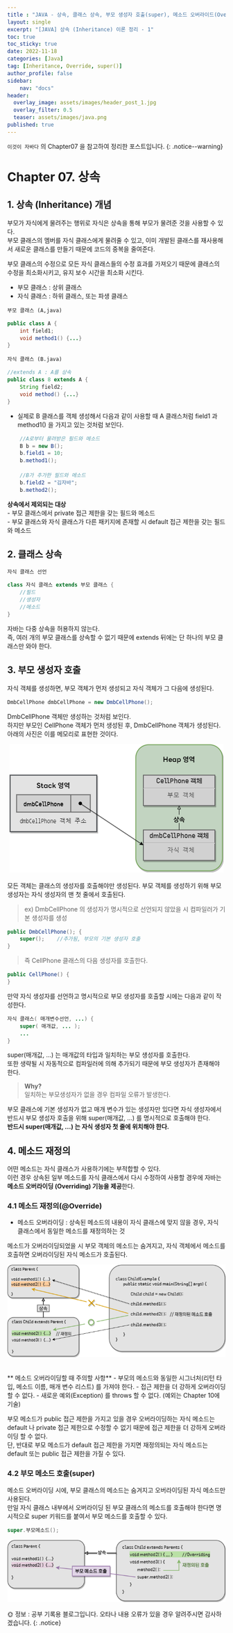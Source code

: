```yaml
---
title : "JAVA - 상속, 클래스 상속, 부모 생성자 호출(super), 메소드 오버라이드(Override)"
layout: single
excerpt: "[JAVA] 상속 (Inheritance) 이론 정리 - 1"
toc: true
toc_sticky: true
date: 2022-11-18
categories: [Java]
tag: [Inheritance, Override, super()]
author_profile: false
sidebar:
    nav: "docs"
header:
  overlay_image: assets/images/header_post_1.jpg
  overlay_filter: 0.5 
  teaser: assets/images/java.png
published: true
---
```


`이것이 자바다` 의 Chapter07 을 참고하여 정리한 포스트입니다.
{: .notice--warning}

# Chapter 07. 상속

## 1. 상속 (Inheritance) 개념  

부모가 자식에게 물려주는 행위로 자식은 상속을 통해 부모가 물려준 것을 사용할 수 있다.  
부모 클래스의 멤버를 자식 클래스에게 물려줄 수 있고, 이미 개발된 클래스를 재사용해서 새로운 클래스를 만들기 때문에 코드의 중복을 줄여준다.

부모 클래스의 수정으로 모든 자식 클래스들의 수정 효과를 가져오기 때문에
클래스의 수정을 최소화시키고, 유지 보수 시간을 최소화 시킨다.

- 부모 클래스 : 상위 클래스  
- 자식 클래스 : 하위 클래스, 또는 파생 클래스

`부모 클래스 (A,java)`

```java
public class A {
    int field1;
    void method1() {...}
}
```

`자식 클래스 (B.java)`

```java
//extends A : A를 상속
public class 8 extends A {  
    String field2;
    void method() {...}
}
```

- 실제로 B 클래스를 객체 생성해서 다음과 같이 사용할 때 A 클래스처럼 field1 과 method1() 을 가지고 있는 것처럼 보인다.

```java
    //A로부터 물려받은 필드와 메소드
    B b = new B();
    b.field1 = 10;
    b.method1();

    //B가 추가한 필드와 메소드
    b.field2 = "김자바";
    b.method2();
 ```
  
**상속에서 제외되는 대상**  
\- 부모 클래스에서 private 접근 제한을 갖는 필드와 메소드  
\- 부모 클래스와 자식 클래스가 다른 패키지에 존재할 시 default 접근 제한을 갖는 필드와 메소드  

## 2. 클래스 상속  

`자식 클래스 선언`

```java
class 자식 클래스 extends 부모 클래스 { 
    //필드
    //생성자
    //메소드
}
```

자바는 다중 상속을 허용하지 않는다.  
즉, 여러 개의 부모 클래스를 상속할 수 없기 때문에 extends 뒤에는 단 하나의 부모 클래스만 와야 한다.  

## 3. 부모 생성자 호출  

자식 객체를 생성하면, 부모 객체가 먼저 생성되고 자식 객체가 그 다음에 생성된다.  

```java
DmbCellPhone dmbCellPhone = new DmbCellPhone();
```

DmbCellPhone 객체만 생성하는 것처럼 보인다.  
하지만 부모인 CellPhone 객체가 먼저 생성된 후, DmbCellPhone 객체가 생성된다.
아래의 사진은 이를 메모리로 표현한 것이다.
<center><img src="/images/2022-11-18-java_Inheritance/Inheritance_memory.png"></center>

<br>
모든 객체는 클래스의 생성자를 호출해야만 생성된다.  
부모 객체를 생성하기 위해 부모 생성자는 자식 생성자의 맨 첫 줄에서 호출된다.  

> ex) DmbCellPhone 의 생성자가 명시적으로 선언되지 않았을 시 컴파일러가 기본 생성자를 생성  

```java
public DmbCellPhone(); {
    super();    //추가됨, 부모의 기본 생성자 호출
}
```

> 즉 CellPhone 클래스의 다음 생성자를 호출한다.  

```java
public CellPhone() {
}
```

만약 자식 생성자를 선언하고 명시적으로 부모 생성자를 호출할 시에는 다음과 같이 작성한다.

```java
자식 클래스( 매개변수선언, ...) {
    super( 매개값, ... );
    ...
}
```

super(매개값, ...) 는 매개값의 타입과 일치하는 부모 생성자를 호출한다.  
또한 생략될 시 자동적으로 컴파일러에 의해 추가되기 때문에 부모 생성자가 존재해야 한다.  
> **Why?**  
일치하는 부모생성자가 없을 경우 컴파일 오류가 발생한다.

부모 클래스에 기본 생성자가 없고 매개 변수가 있는 생성자만 있다면 자식 생성자에서 반드시 부모 생성자 호출을 위해 super(매개값, ...) 를 명시적으로 호출해야 한다.  
**반드시 super(매개값, ...) 는 자식 생성자 첫 줄에 위치해야 한다.**  

## 4. 메소드 재정의

어떤 메소드는 자식 클래스가 사용하기에는 부적합할 수 있다.  
이런 경우 상속된 일부 메소드를 자식 클래스에서 다시 수정하여 사용할 경우에 자바는 **메소드 오버라이딩 (Overriding) 기능을 제공**한다.

### 4.1 메소드 재정의(@Override)  

- 메소드 오버라이딩 : 상속된 메소드의 내용이 자식 클래스에 맞지 않을 경우, 자식 클래스에서 동일한 메소드를 재정의하는 것  

메소드가 오버라이딩되었을 시 부모 객체의 메소드는 숨겨지고, 자식 객체에서 메소드를 호출하면 오버라이딩된 자식 메소드가 호출된다.
<center><img src="/images/2022-11-18-java_Inheritance/method_override.png"></center>  
<br>
<br>
**<i class="fa fa-exclamation-triangle" aria-hidden="true"></i>  메소드 오버라이딩할 때 주의할 사항**
- 부모의 메소드와 동일한 시그너처(리턴 타입, 메소드 이름, 매개 변수 리스트) 를 가져야 한다.  
- 접근 제한을 더 강하게 오버라이딩 할 수 없다.  
- 새로운 예외(Exception) 를 throws 할 수 없다. (예외는 Chapter 10에 기술)

부모 메소드가 public 접근 제한을 가지고 있을 경우 오버라이딩하는 자식 메소드는 default 나 private 접근 제한으로 수정할 수 없기 때문에 접근 제한을 더 강하게 오버라이딩 할 수 없다.  
단, 반대로 부모 메소드가 default 접근 제한을 가지면 재정의되는 자식 메소드는 default 또는 public 접근 제한을 가질 수 있다.  

### 4.2 부모 메소드 호출(super)  

메소드 오버라이딩 시에, 부모 클래스의 메소드는 숨겨지고 오버라이딩된 자식 메소드만 사용된다.  
만일 자식 클래스 내부에서 오버라이딩 된 부모 클래스의 메소드를 호출해야 한다면 명시적으로 super 키워드를 붙여서 부모 메소드를 호출할 수 있다.  

```java
super.부모메소드();
```  

<center><img src="/images/2022-11-18-java_Inheritance/super_method.png"></center>  

🌞 정보 : 공부 기록용 블로그입니다. 오타나 내용 오류가 있을 경우 알려주시면 감사하겠습니다.
{: .notice}
